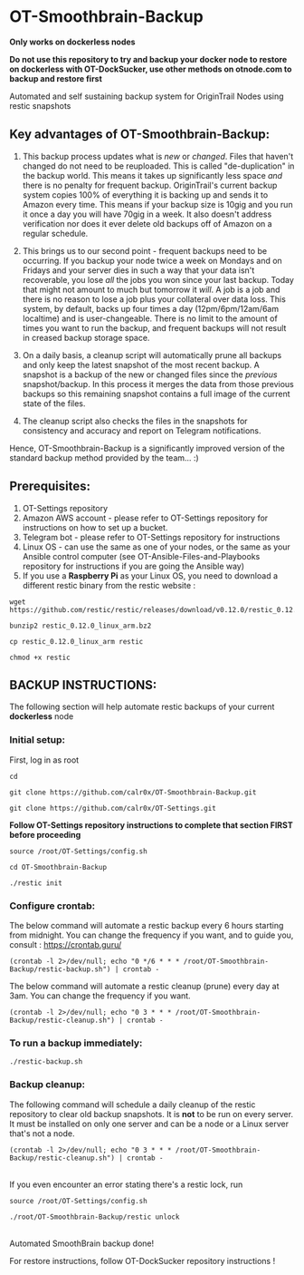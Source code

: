 # __OT-Smoothbrain-Backup__

__Only works on dockerless nodes__

__Do not use this repository to try and backup your docker node to restore on dockerless with OT-DockSucker, use other methods on otnode.com to backup and restore first__

Automated and self sustaining backup system for OriginTrail Nodes using restic snapshots 

## __Key advantages of OT-Smoothbrain-Backup:__  

1. This backup process updates what is _new_ or _changed_. Files that haven't changed do not need to be reuploaded. This is called "de-duplication" in the backup world. This means it takes up significantly less space _and_ there is no penalty for frequent backup. OriginTrail's current backup system copies 100% of everything it is backing up and sends it to Amazon every time. This means if your backup size is 10gig and you run it once a day you will have 70gig in a week. It also doesn't address verification nor does it ever delete old backups off of Amazon on a regular schedule. 

2. This brings us to our second point - frequent backups need to be occurring. If you backup your node twice a week on Mondays and on Fridays and your server dies in such a way that your data isn't recoverable, you lose _all_ the jobs you won since your last backup. Today that might not amount to much but tomorrow it _will_. A job is a job and there is no reason to lose a job plus your collateral over data loss. This system, by default, backs up four times a day (12pm/6pm/12am/6am localtime) and is user-changeable. There is no limit to the amount of times you want to run the backup, and frequent backups will not result in creased backup storage space.

3. On a daily basis, a cleanup script will automatically prune all backups and only keep the latest snapshot of the most recent backup. A snapshot is a backup of the new or changed files since the _previous_ snapshot/backup. In this process it merges the data from those previous backups so this remaining snapshot contains a full image of the current state of the files. 

4. The cleanup script also checks the files in the snapshots for consistency and accuracy and report on Telegram notifications.

Hence, OT-Smoothbrain-Backup is a significantly improved version of the standard backup method provided by the team... :)

## __Prerequisites:__ 

1. OT-Settings repository
2. Amazon AWS account - please refer to OT-Settings repository for instructions on how to set up a bucket. 
3. Telegram bot - please refer to OT-Settings repository for instructions
4. Linux OS - can use the same as one of your nodes, or the same as your Ansible control computer (see OT-Ansible-Files-and-Playbooks repository for instructions if you are going the Ansible way)
5. If you use a __Raspberry Pi__ as your Linux OS, you need to download a different restic binary from the restic website :
```
wget https://github.com/restic/restic/releases/download/v0.12.0/restic_0.12.0_linux_arm.bz2
```
```
bunzip2 restic_0.12.0_linux_arm.bz2
```
```
cp restic_0.12.0_linux_arm restic
```
```
chmod +x restic
```
## __BACKUP INSTRUCTIONS:__

The following section will help automate restic backups of your current __dockerless__ node

### __Initial setup:__

First, log in as root
```
cd
```
```
git clone https://github.com/calr0x/OT-Smoothbrain-Backup.git
```
```
git clone https://github.com/calr0x/OT-Settings.git
```
__Follow OT-Settings repository instructions to complete that section FIRST before proceeding__
```
source /root/OT-Settings/config.sh
```
```
cd OT-Smoothbrain-Backup
```
```
./restic init
```
### __Configure crontab:__

The below command will automate a restic backup every 6 hours starting from midnight. You can change the frequency if you want, and to guide you, consult : https://crontab.guru/
```
(crontab -l 2>/dev/null; echo "0 */6 * * * /root/OT-Smoothbrain-Backup/restic-backup.sh") | crontab -
```
The below command will automate a restic cleanup (prune) every day at 3am. You can change the frequency if you want. 
```
(crontab -l 2>/dev/null; echo "0 3 * * * /root/OT-Smoothbrain-Backup/restic-cleanup.sh") | crontab -
```

### __To run a backup immediately:__
```
./restic-backup.sh
```

### __Backup cleanup:__

The following command will schedule a daily cleanup of the restic repository to clear old backup snapshots. It is __not__ to be run on every server. It must be installed on only one server and can be a node or a Linux server that's not a node.
```
(crontab -l 2>/dev/null; echo "0 3 * * * /root/OT-Smoothbrain-Backup/restic-cleanup.sh") | crontab -
```
\
If you even encounter an error stating there's a restic lock, run
```
source /root/OT-Settings/config.sh
```
```
./root/OT-Smoothbrain-Backup/restic unlock
```
\
Automated SmoothBrain backup done!

For restore instructions, follow OT-DockSucker repository instructions !
